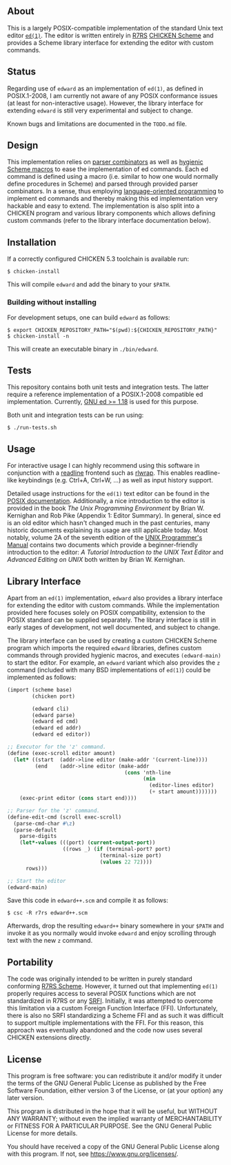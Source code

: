## About

This is a largely POSIX-compatible implementation of the standard Unix
text editor [`ed(1)`][ed posix]. The editor is written entirely in
[R7RS][r7rs] [CHICKEN Scheme][chicken] and provides a Scheme library
interface for extending the editor with custom commands.

## Status

Regarding use of `edward` as an implementation of `ed(1)`, as defined in
POSIX.1-2008, I am currently not aware of any POSIX conformance issues
(at least for non-interactive usage). However, the library interface
for extending `edward` is still very experimental and subject to change.

Known bugs and limitations are documented in the `TODO.md` file.

## Design

This implementation relies on [parser combinators][parser combinators]
as well as [hygienic Scheme macros][hygienic macros] to ease the
implementation of ed commands. Each ed command is defined using a macro
(i.e. similar to how one would normally define procedures in Scheme) and
parsed through provided parser combinators. In a sense, thus employing
[language-oriented programming][language-oriented programming] to
implement ed commands and thereby making this ed implementation very
hackable and easy to extend. The implementation is also split into a
CHICKEN program and various library components which allows defining
custom commands (refer to the library interface documentation below).

## Installation

If a correctly configured CHICKEN 5.3 toolchain is available run:

	$ chicken-install

This will compile `edward` and add the binary to your `$PATH`.

### Building without installing

For development setups, one can build `edward` as follows:

	$ export CHICKEN_REPOSITORY_PATH="$(pwd):${CHICKEN_REPOSITORY_PATH}"
	$ chicken-install -n

This will create an executable binary in `./bin/edward`.

## Tests

This repository contains both unit tests and integration tests. The
latter require a reference implementation of a POSIX.1-2008 compatible
ed implementation. Currently, [GNU ed >= 1.18][gnu ed] is used for this
purpose.

Both unit and integration tests can be run using:

	$ ./run-tests.sh

## Usage

For interactive usage I can highly recommend using this software in
conjunction with a [readline][GNU readline] frontend such as
[rlwrap][rlwrap github]. This enables readline-like keybindings (e.g.
Ctrl+A, Ctrl+W, …) as well as input history support.

Detailed usage instructions for the `ed(1)` text editor can be found in
the [POSIX documentation][ed posix]. Additionally, a nice introduction
to the editor is provided in the book *The Unix Programming Environment*
by Brian W. Kernighan and Rob Pike (Appendix 1: Editor Summary). In
general, since ed is an old editor which hasn't changed much in the past
centuries, many historic documents explaining its usage are still
applicable today. Most notably, volume 2A of the seventh edition of the
[UNIX Programmer's Manual][unix v7vol2a] contains two documents which
provide a beginner-friendly introduction to the editor: *A Tutorial
Introduction to the UNIX Text Editor* and *Advanced Editing on UNIX*
both written by Brian W. Kernighan.

## Library Interface

Apart from an `ed(1)` implementation, `edward` also provides a library
interface for extending the editor with custom commands. While the
implementation provided here focuses solely on POSIX compatibility,
extension to the POSIX standard can be supplied separately. The library
interface is still in early stages of development, not well documented,
and subject to change.

The library interface can be used by creating a custom CHICKEN Scheme
program which imports the required `edward` libraries, defines custom
commands through provided hygienic macros, and executes `(edward-main)`
to start the editor. For example, an `edward` variant which also
provides the `z` command (included with many BSD implementations of
`ed(1)`) could be implemented as follows:

```scheme
(import (scheme base)
        (chicken port)

        (edward cli)
        (edward parse)
        (edward ed cmd)
        (edward ed addr)
        (edward ed editor))

;; Executor for the 'z' command.
(define (exec-scroll editor amount)
  (let* ((start  (addr->line editor (make-addr '(current-line))))
         (end    (addr->line editor (make-addr
                                      (cons 'nth-line
                                            (min
                                              (editor-lines editor)
                                              (+ start amount)))))))
    (exec-print editor (cons start end))))

;; Parser for the 'z' command.
(define-edit-cmd (scroll exec-scroll)
  (parse-cmd-char #\z)
  (parse-default
    parse-digits
    (let*-values (((port) (current-output-port))
                  ((rows _) (if (terminal-port? port)
                              (terminal-size port)
                              (values 22 72))))
      rows)))

;; Start the editor
(edward-main)
```

Save this code in `edward++.scm` and compile it as follows:

	$ csc -R r7rs edward++.scm

Afterwards, drop the resulting `edward++` binary somewhere in your
`$PATH` and invoke it as you normally would invoke `edward` and enjoy
scrolling through text with the new `z` command.

## Portability

The code was originally intended to be written in purely standard
conforming [R7RS Scheme][r7rs]. However, it turned out that
implementing `ed(1)` properly requires access to several POSIX functions
which are not standardized in R7RS or any [SRFI][srfi]. Initially, it
was attempted to overcome this limitation via a custom Foreign Function
Interface (FFI). Unfortunately, there is also no SRFI standardizing a
Scheme FFI and as such it was difficult to support multiple
implementations with the FFI. For this reason, this approach was
eventually abandoned and the code now uses several CHICKEN extensions
directly.

## License

This program is free software: you can redistribute it and/or modify it
under the terms of the GNU General Public License as published by the
Free Software Foundation, either version 3 of the License, or (at your
option) any later version.

This program is distributed in the hope that it will be useful, but
WITHOUT ANY WARRANTY; without even the implied warranty of
MERCHANTABILITY or FITNESS FOR A PARTICULAR PURPOSE. See the GNU General
Public License for more details.

You should have received a copy of the GNU General Public License along
with this program. If not, see <https://www.gnu.org/licenses/>.

[ed posix]: https://pubs.opengroup.org/onlinepubs/9699919799/utilities/ed.html
[chicken]: https://call-cc.org
[chicken matchable]: https://wiki.call-cc.org/eggref/5/matchable
[chicken posix-regex]: https://wiki.call-cc.org/eggref/5/posix-regex
[chicken process signal]: https://api.call-cc.org/5/doc/chicken/process/signal
[gnu ed]: https://www.gnu.org/software/ed/
[srfi]: https://srfi.schemers.org/
[srfi 204]: https://srfi.schemers.org/srfi-204/
[r7rs]: https://small.r7rs.org/
[parser combinators]: https://en.wikipedia.org/wiki/Parser_combinator
[GNU readline]: https://tiswww.cwru.edu/php/chet/readline/rltop.html
[rlwrap github]: https://github.com/hanslub42/rlwrap
[unix v7vol2a]: https://s3.amazonaws.com/plan9-bell-labs/7thEdMan/v7vol2a.pdf
[hygienic macros]: https://doi.org/10.1145/319838.319859
[language-oriented programming]: https://doi.org/10.1145/3127323
